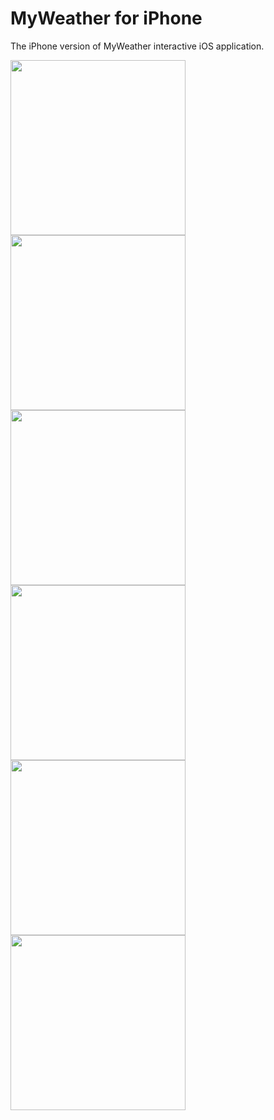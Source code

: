 MyWeather for iPhone
================

The iPhone version of MyWeather interactive iOS application. 

<img src="https://raw.github.com/rick00young/MyWeather/master/1.png" alt="" width="280px"/>
<span>  </span><span>  </span><span>  </span>
<img src="https://raw.github.com/rick00young/MyWeather/master/2.png" alt="" width="280px"/>

<img src="https://raw.github.com/rick00young/MyWeather/master/3.png" alt="" width="280px"/>
<span>  </span><span>  </span><span>  </span>
<img src="https://raw.github.com/rick00young/MyWeather/master/4.png" alt="" width="280px"/>

<img src="https://raw.github.com/rick00young/MyWeather/master/5.png" alt="" width="280px"/>
<span>  </span><span>  </span><span>  </span>
<img src="https://raw.github.com/rick00young/MyWeather/master/6.png" alt="" width="280px"/>
